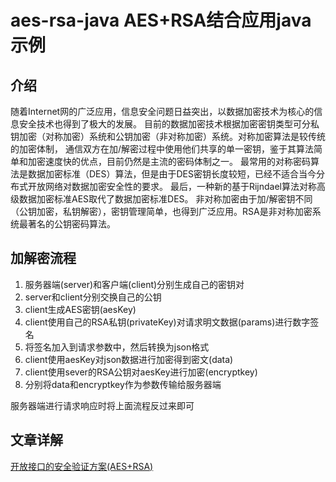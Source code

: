 # aes-rsa-java AES+RSA结合应用java示例

## 介绍

随着Internet网的广泛应用，信息安全问题日益突出，以数据加密技术为核心的信息安全技术也得到了极大的发展。
目前的数据加密技术根据加密密钥类型可分私钥加密（对称加密）系统和公钥加密（非对称加密）系统。对称加密算法是较传统的加密体制，
通信双方在加/解密过程中使用他们共享的单一密钥，鉴于其算法简单和加密速度快的优点，目前仍然是主流的密码体制之一。
最常用的对称密码算法是数据加密标准（DES）算法，但是由于DES密钥长度较短，已经不适合当今分布式开放网络对数据加密安全性的要求。
最后，一种新的基于Rijndael算法对称高级数据加密标准AES取代了数据加密标准DES。
非对称加密由于加/解密钥不同（公钥加密，私钥解密），密钥管理简单，也得到广泛应用。RSA是非对称加密系统最著名的公钥密码算法。

## 加解密流程

1. 服务器端(server)和客户端(client)分别生成自己的密钥对
2. server和client分别交换自己的公钥
3. client生成AES密钥(aesKey)
4. client使用自己的RSA私钥(privateKey)对请求明文数据(params)进行数字签名
5. 将签名加入到请求参数中，然后转换为json格式
6. client使用aesKey对json数据进行加密得到密文(data)
7. client使用sever的RSA公钥对aesKey进行加密(encryptkey)
8. 分别将data和encryptkey作为参数传输给服务器端

服务器端进行请求响应时将上面流程反过来即可

## 文章详解

[开放接口的安全验证方案(AES+RSA)](https://blog.tianwensk.top/2015/08/21/%E5%BC%80%E6%94%BE%E6%8E%A5%E5%8F%A3%E7%9A%84%E5%AE%89%E5%85%A8%E9%AA%8C%E8%AF%81%E6%96%B9%E6%A1%88(AES+RSA)/)


